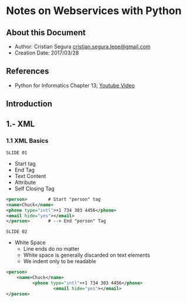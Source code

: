 # Notes on Webservices with Python

## About this Document 
* Author: Cristian Segura [cristian.segura.lepe@gmail.com](cristian.segura.lepe@gmail.com)
* Creation Date: 2017/03/28

## References

* Python for Informatics Chapter 13; [Youtube Video](https://www.youtube.com/watch?v=6cwi1NcL0Zc)


## Introduction



## 1.- XML

### 1.1 XML Basics




`SLIDE 01`

* Start tag
* End Tag
* Text Content
* Attribute
* Self Closing Tag


```xml
<person>        # Start "person" tag
<name>Chuck</name> 
<phone type="intl">+1 734 303 4456</phone>
<email hide="yes"></email>
</person>       # --> End "person" Tag
```

`SLIDE 02`

* White Space
    - Line ends do no matter
    - White space is generally discarded on text elements
    - We indent only to be readable

```xml
<person>
    <name>Chuck</name> 
          <phone type="intl">+1 734 303 4456</phone>
                  <email hide="yes"></email>
</person>
```





